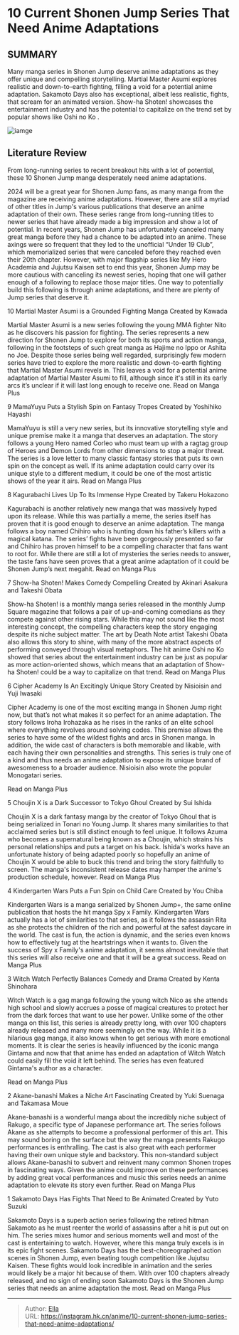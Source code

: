 # 10 Current Shonen Jump Series That Need Anime Adaptations


## SUMMARY 


 Many manga series in 
Shonen Jump
 deserve anime adaptations as they offer unique and compelling storytelling. 
Martial Master Asumi
 explores realistic and down-to-earth fighting, filling a void for a potential anime adaptation. 
Sakamoto Days
 also has exceptional, albeit less realistic, fights, that scream for an animated version. 
Show-ha Shoten!
 showcases the entertainment industry and has the potential to capitalize on the trend set by popular shows like 
Oshi no Ko
. 

![iamge](https://static1.srcdn.com/wordpress/wp-content/uploads/2024/01/shonen-jump-manga-that-need-an-anime.jpg)

## Literature Review

From long-running series to recent breakout hits with a lot of potential, these 10 Shonen Jump manga desperately need anime adaptations.




2024 will be a great year for Shonen Jump fans, as many manga from the magazine are receiving anime adaptations. However, there are still a myriad of other titles in Jump&#39;s various publications that deserve an anime adaptation of their own. These series range from long-running titles to newer series that have already made a big impression and show a lot of potential.
In recent years, Shonen Jump has unfortunately canceled many great manga before they had a chance to be adapted into an anime. These axings were so frequent that they led to the unofficial “Under 19 Club”, which memorialized series that were canceled before they reached even their 20th chapter.
However, with major flagship series like My Hero Academia and Jujutsu Kaisen set to end this year, Shonen Jump may be more cautious with canceling its newest series, hoping that one will gather enough of a following to replace those major titles. One way to potentially build this following is through anime adaptations, and there are plenty of Jump series that deserve it.









 








 10  Martial Master Asumi is a Grounded Fighting Manga 
Created by Kawada
        

Martial Master Asumi is a new series following the young MMA fighter Nito as he discovers his passion for fighting. The series represents a new direction for Shonen Jump to explore for both its sports and action manga, following in the footsteps of such great manga as Hajime no Ippo or Ashita no Joe.
Despite those series being well regarded, surprisingly few modern series have tried to explore the more realistic and down-to-earth fighting that Martial Master Asumi revels in. This leaves a void for a potential anime adaptation of Martial Master Asumi to fill, although since it&#39;s still in its early arcs it’s unclear if it will last long enough to receive one.
Read on Manga Plus





 9  MamaYuyu Puts a Stylish Spin on Fantasy Tropes 
Created by Yoshihiko Hayashi
        

MamaYuyu is still a very new series, but its innovative storytelling style and unique premise make it a manga that deserves an adaptation. The story follows a young Hero named Corleo who must team up with a ragtag group of Heroes and Demon Lords from other dimensions to stop a major threat. The series is a love letter to many classic fantasy stories that puts its own spin on the concept as well. If its anime adaptation could carry over its unique style to a different medium, it could be one of the most artistic shows of the year it airs.
Read on Manga Plus





 8  Kagurabachi Lives Up To Its Immense Hype 
Created by Takeru Hokazono
        

Kagurabachi is another relatively new manga that was massively hyped upon its release. While this was partially a meme, the series itself has proven that it is good enough to deserve an anime adaptation. The manga follows a boy named Chihiro who is hunting down his father’s killers with a magical katana.
The series’ fights have been gorgeously presented so far and Chihiro has proven himself to be a compelling character that fans want to root for. While there are still a lot of mysteries the series needs to answer, the taste fans have seen proves that a great anime adaptation of it could be Shonen Jump’s next megahit.
Read on Manga Plus





 7  Show-ha Shoten! Makes Comedy Compelling 
Created by Akinari Asakura and Takeshi Obata
        

Show-ha Shoten! is a monthly manga series released in the monthly Jump Square magazine that follows a pair of up-and-coming comedians as they compete against other rising stars. While this may not sound like the most interesting concept, the compelling characters keep the story engaging despite its niche subject matter.
The art by Death Note artist Takeshi Obata also allows this story to shine, with many of the more abstract aspects of performing conveyed through visual metaphors. The hit anime Oshi no Ko showed that series about the entertainment industry can be just as popular as more action-oriented shows, which means that an adaptation of Show-ha Shoten! could be a way to capitalize on that trend.
Read on Manga Plus





 6  Cipher Academy Is An Excitingly Unique Story 
Created by Nisioisin and Yuji Iwasaki


 







Cipher Academy is one of the most exciting manga in Shonen Jump right now, but that’s not what makes it so perfect for an anime adaptation. The story follows Iroha Irohazaka as he rises in the ranks of an elite school where everything revolves around solving codes. This premise allows the series to have some of the wildest fights and arcs in Shonen manga.
In addition, the wide cast of characters is both memorable and likable, with each having their own personalities and strengths. This series is truly one of a kind and thus needs an anime adaptation to expose its unique brand of awesomeness to a broader audience.
Nisioisin also wrote the popular Monogatari series. 

Read on Manga Plus





 5  Choujin X is a Dark Successor to Tokyo Ghoul 
Created by Sui Ishida
        

Choujin X is a dark fantasy manga by the creator of Tokyo Ghoul that is being serialized in Tonari no Young Jump. It shares many similarities to that acclaimed series but is still distinct enough to feel unique. It follows Azuma who becomes a supernatural being known as a Choujin, which strains his personal relationships and puts a target on his back.
Ishida&#39;s works have an unfortunate history of being adapted poorly so hopefully an anime of Choujin X would be able to buck this trend and bring the story faithfully to screen. The manga&#39;s inconsistent release dates may hamper the anime&#39;s production schedule, however.
Read on Manga Plus





 4  Kindergarten Wars Puts a Fun Spin on Child Care 
Created by You Chiba
        

Kindergarten Wars is a manga serialized by Shonen Jump&#43;, the same online publication that hosts the hit manga Spy x Family. Kindergarten Wars actually has a lot of similarities to that series, as it follows the assassin Rita as she protects the children of the rich and powerful at the safest daycare in the world.
The cast is fun, the action is dynamic, and the series even knows how to effectively tug at the heartstrings when it wants to. Given the success of Spy x Family&#39;s anime adaptation, it seems almost inevitable that this series will also receive one and that it will be a great success.
Read on Manga Plus





 3  Witch Watch Perfectly Balances Comedy and Drama 
Created by Kenta Shinohara
        

Witch Watch is a gag manga following the young witch Nico as she attends high school and slowly accrues a posse of magical creatures to protect her from the dark forces that want to use her power. Unlike some of the other manga on this list, this series is already pretty long, with over 100 chapters already released and many more seemingly on the way.
While it is a hilarious gag manga, it also knows when to get serious with more emotional moments. It is clear the series is heavily influenced by the iconic manga Gintama and now that that anime has ended an adaptation of Witch Watch could easily fill the void it left behind.
The series has even featured Gintama&#39;s author as a character. 

Read on Manga Plus





 2  Akane-banashi Makes a Niche Art Fascinating 
Created by Yuki Suenaga and Takamasa Moue


 







Akane-banashi is a wonderful manga about the incredibly niche subject of Rakugo, a specific type of Japanese performance art. The series follows Akane as she attempts to become a professional performer of this art. This may sound boring on the surface but the way the manga presents Rakugo performances is enthralling. The cast is also great with each performer having their own unique style and backstory.
This non-standard subject allows Akane-banashi to subvert and reinvent many common Shonen tropes in fascinating ways. Given the anime could improve on these performances by adding great vocal performances and music this series needs an anime adaptation to elevate its story even further.
Read on Manga Plus





 1  Sakamoto Days Has Fights That Need to Be Animated 
Created by Yuto Suzuki


 







Sakamoto Days is a superb action series following the retired hitman Sakamoto as he must reenter the world of assassins after a hit is put out on him. The series mixes humor and serious moments well and most of the cast is entertaining to watch. However, where this manga truly excels is in its epic fight scenes.
Sakamoto Days has the best-choreographed action scenes in Shonen Jump, even beating tough competition like Jujutsu Kaisen. These fights would look incredible in animation and the series would likely be a major hit because of them. With over 100 chapters already released, and no sign of ending soon Sakamoto Days is the Shonen Jump series that needs an anime adaptation the most.
Read on Manga Plus

---

> Author: [Ella](https://instagram.hk.cn/)  
> URL: https://instagram.hk.cn/anime/10-current-shonen-jump-series-that-need-anime-adaptations/  

